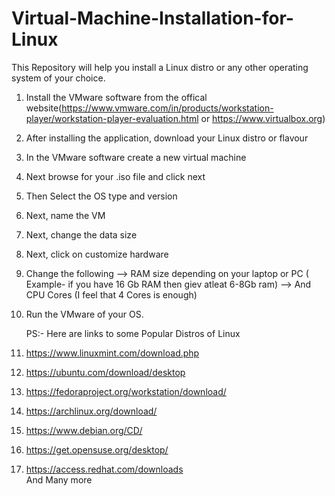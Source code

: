 # Virtual-Machine-Installation-for-Linux
This Repository will help you install a Linux distro or any other operating system of your choice.

1) Install the VMware software from the offical website(https://www.vmware.com/in/products/workstation-player/workstation-player-evaluation.html  or  https://www.virtualbox.org)
2) After installing the application, download your Linux distro or flavour
3) In the VMware software create a new virtual machine
4) Next browse for your .iso file and click next
5) Then Select the OS type and version
6) Next, name the VM
7) Next, change the data size
8) Next, click on customize hardware
9) Change the following 
--> RAM size depending on your laptop or PC  ( Example- if you have 16 Gb RAM then giev atleat 6-8Gb ram)
--> And CPU Cores (I feel that 4 Cores is enough)
10) Run the VMware of your OS.


    PS:- Here are links to some Popular Distros of Linux
1) https://www.linuxmint.com/download.php
2) https://ubuntu.com/download/desktop
3) https://fedoraproject.org/workstation/download/
4) https://archlinux.org/download/
5) https://www.debian.org/CD/
6) https://get.opensuse.org/desktop/
7) https://access.redhat.com/downloads                                                                       
   And Many more
   
